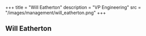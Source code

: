 +++
title = "Will Eatherton"
description = "VP Engineering"
src = "/images/management/will_eatherton.png"
+++

## Will Eatherton